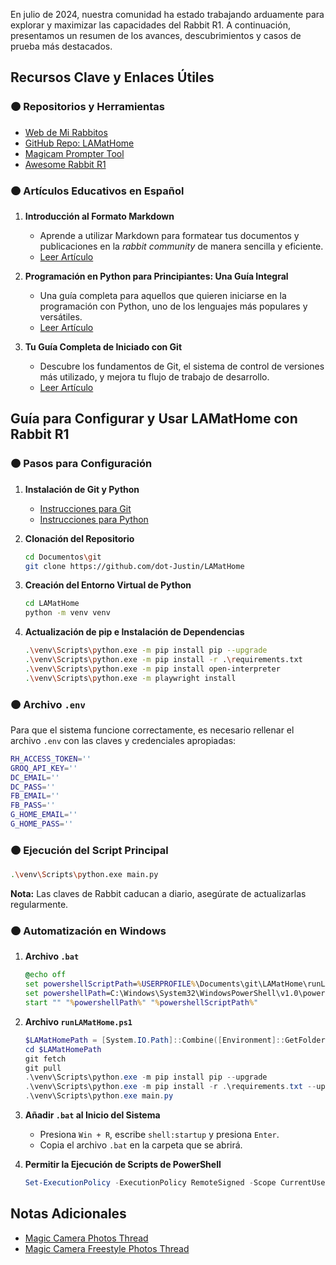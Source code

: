 En julio de 2024, nuestra comunidad ha estado trabajando arduamente para explorar y maximizar las capacidades del Rabbit R1. A continuación, presentamos un resumen de los avances, descubrimientos y casos de prueba más destacados.

## Recursos Clave y Enlaces Útiles

### 🟠 Repositorios y Herramientas

- [Web de Mi Rabbitos](https://mirabbitosr1.github.io)
- [GitHub Repo: LAMatHome](https://github.com/dot-Justin/LAMatHome)
- [Magicam Prompter Tool](https://dotjust.in/tools/magicam_prompter/)
- [Awesome Rabbit R1](https://github.com/sayhiben/awesome-rabbit-r1)

### 🟠 Artículos Educativos en Español

1. **Introducción al Formato Markdown**
   - Aprende a utilizar Markdown para formatear tus documentos y publicaciones en la *rabbit community* de manera sencilla y eficiente.
   - [Leer Artículo](https://medium.com/@axelfernandezcurros/introducci%C3%B3n-al-formato-markdown-0486e5b47809)

2. **Programación en Python para Principiantes: Una Guía Integral**
   - Una guía completa para aquellos que quieren iniciarse en la programación con Python, uno de los lenguajes más populares y versátiles.
   - [Leer Artículo](https://medium.com/@axelfernandezcurros/programaci%C3%B3n-en-python-para-principiantes-una-gu%C3%ADa-integral-7e0b87016f84)

3. **Tu Guía Completa de Iniciado con Git**
   - Descubre los fundamentos de Git, el sistema de control de versiones más utilizado, y mejora tu flujo de trabajo de desarrollo.
   - [Leer Artículo](https://medium.com/@axelfernandezcurros/tu-gu%C3%ADa-completa-de-iniciado-con-git-b6b475bb6991)

## Guía para Configurar y Usar LAMatHome con Rabbit R1

### 🟠 Pasos para Configuración

1. **Instalación de Git y Python**
   - [Instrucciones para Git](https://community.rabbit.tech/t/r1-en-espana/9110/9?u=afaces)
   - [Instrucciones para Python](https://community.rabbit.tech/t/r1-en-espana/9110/9?u=afaces)

2. **Clonación del Repositorio**
   ```sh
   cd Documentos\git
   git clone https://github.com/dot-Justin/LAMatHome
   ```

3. **Creación del Entorno Virtual de Python**
   ```sh
   cd LAMatHome
   python -m venv venv
   ```

4. **Actualización de pip e Instalación de Dependencias**
   ```sh
   .\venv\Scripts\python.exe -m pip install pip --upgrade
   .\venv\Scripts\python.exe -m pip install -r .\requirements.txt
   .\venv\Scripts\python.exe -m pip install open-interpreter
   .\venv\Scripts\python.exe -m playwright install
   ```

### 🟠 Archivo `.env`

Para que el sistema funcione correctamente, es necesario rellenar el archivo `.env` con las claves y credenciales apropiadas:
```sh
RH_ACCESS_TOKEN=''
GROQ_API_KEY=''
DC_EMAIL=''
DC_PASS=''
FB_EMAIL=''
FB_PASS=''
G_HOME_EMAIL=''
G_HOME_PASS=''
```

### 🟠 Ejecución del Script Principal
```sh
.\venv\Scripts\python.exe main.py
```
**Nota:** Las claves de Rabbit caducan a diario, asegúrate de actualizarlas regularmente.

### 🟠 Automatización en Windows
1. **Archivo `.bat`**
   ```bat
   @echo off
   set powershellScriptPath=%USERPROFILE%\Documents\git\LAMatHome\runLAMatHome.ps1
   set powershellPath=C:\Windows\System32\WindowsPowerShell\v1.0\powershell.exe
   start "" "%powershellPath%" "%powershellScriptPath%"
   ```

2. **Archivo `runLAMatHome.ps1`**
   ```powershell
   $LAMatHomePath = [System.IO.Path]::Combine([Environment]::GetFolderPath("Documents"), "git", "LAMatHome")
   cd $LAMatHomePath
   git fetch
   git pull
   .\venv\Scripts\python.exe -m pip install pip --upgrade
   .\venv\Scripts\python.exe -m pip install -r .\requirements.txt --upgrade
   .\venv\Scripts\python.exe main.py
   ```

3. **Añadir `.bat` al Inicio del Sistema**
   - Presiona `Win + R`, escribe `shell:startup` y presiona `Enter`.
   - Copia el archivo `.bat` en la carpeta que se abrirá.

4. **Permitir la Ejecución de Scripts de PowerShell**
   ```powershell
   Set-ExecutionPolicy -ExecutionPolicy RemoteSigned -Scope CurrentUser
   ```

## Notas Adicionales

- [Magic Camera Photos Thread](https://community.rabbit.tech/t/magic-camera-photos-thread/151)
- [Magic Camera Freestyle Photos Thread](https://community.rabbit.tech/t/magic-camera-freestyle-photos-thread/12429)
